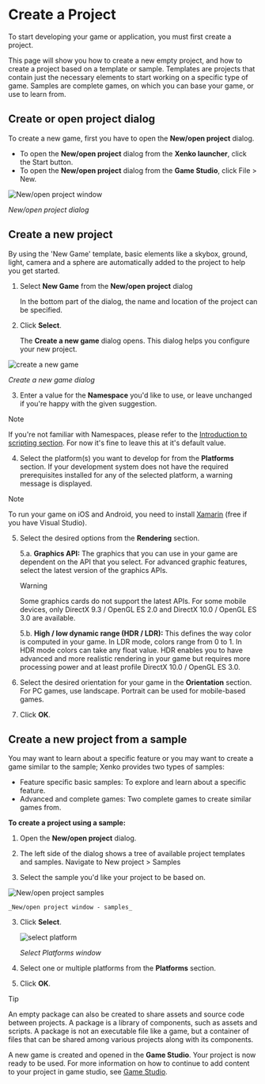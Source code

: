 # Create a Project

To start developing your game or application, you must first create a project.

This page will show you how to create a new empty project, and how to create a project based on a template or sample. Templates are projects that contain just the necessary elements to start working on a specific type of game. Samples are complete games, on which you can base your game, or use to learn from.

## Create or open project dialog

To create a new game, first you have to open the **New/open project** dialog.

* To open the **New/open project** dialog from the **Xenko launcher**, click the Start button.
* To open the **New/open project** dialog from the **Game Studio**, click File > New.

![New/open project window](media/create-project-new-open-project-window.png)

_New/open project dialog_

## Create a new project

By using the 'New Game' template, basic elements like a skybox, ground, light, camera and a sphere are automatically added to the project to help you get started.

 1. Select **New Game** from the **New/open project** dialog
    
	In the bottom part of the dialog, the name and location of the project can be specified.

 2. Click **Select**.
    
	The **Create a new game** dialog opens. This dialog helps you configure your new project.
    
 ![create a new game](media/create-project-create-new-game.png)

 _Create a new game dialog_

 3. Enter a value for the **Namespace** you'd like to use, or leave unchanged if you're happy with the given suggestion.
 
 > [!Note]
 > If you're not familiar with Namespaces, please refer to the [Introduction to scripting section](introduction-to-scripting.md). 
 > For now it's fine to leave this at it's default value.

 4.	Select the platform(s) you want to develop for from the **Platforms** section. If your development system does not have the required prerequisites installed for any of the selected platform, a warning message is displayed.
    
 > [!Note]
 >  To run your game on iOS and Android, you need to install [Xamarin](https://www.xamarin.com/studio) (free if you have Visual Studio).

 5. Select the desired options from the **Rendering** section.
   
    5.a. **Graphics API:** The graphics that you can use in your game  are dependent on the API that you select. For advanced graphic features, select the latest version of the graphics APIs.
    
    > [!Warning]
	> Some graphics cards do not support the latest APIs. For some mobile devices, only DirectX 9.3 / 
	> OpenGL ES 2.0 and DirectX 10.0 / OpenGL ES 3.0 are available.

	5.b. **High / low dynamic range (HDR / LDR):** This defines the way color is computed in your game. In LDR mode, colors range from 0 to 1. In HDR mode colors can take any float value. HDR enables you to have advanced and more realistic rendering in your game but requires more processing power and at least profile DirectX 10.0 / OpenGL ES 3.0.
 6. Select the desired orientation for your game in the **Orientation** section. For PC games, use landscape. Portrait can be used for mobile-based games.

 7. Click **OK**. 

## Create a new project from a sample

You may want to learn about a specific feature or you may want to create a game similar to the sample; Xenko provides two types of samples:

 * Feature specific basic samples: To explore and learn about a specific feature.
 * Advanced and complete games: Two complete games to create similar games from.
    
**To create a project using a sample:**

 1. Open the **New/open project** dialog.
    
 2.	The left side of the dialog shows a tree of available project templates and samples. Navigate to New project > Samples
 
 2. Select the sample you'd like your project to be based on. 
    
   ![New/open project samples](media/create-project-new-open-project-samples.png)

    _New/open project window - samples_

 3. Click **Select**.

    ![select platform](media/create-project-select-platform.png)
    
    _Select Platforms window_
	
 4. Select one or multiple platforms from the **Platforms** section.

 5.	Click **OK**. 

 
> [!TIP] 
> An empty package can also be created to share assets and source code between projects. 
> A package is a library of components, such as assets and scripts. A package is not an executable 
> file like a game, but a container of files that can be shared among various projects along with its components.
 
A new game is created and opened in the **Game Studio**. Your project is now ready to be used. For more information on how to continue to add content to your project in game studio, see [Game Studio](game-studio.md).
